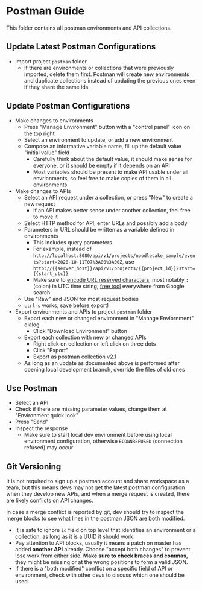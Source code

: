 # Postman Guide

This folder contains all postman environments and API collections.

## Update Latest Postman Configurations

- Import project `postman` folder
    - If there are environments or collections that were previously imported, delete them first. Postman will create new environments and duplicate collections instead of updating the previous ones even if they share the same ids.

## Update Postman Configurations

- Make changes to environments
    - Press "Manage Environment" button with a "control panel" icon on the top right
    - Select an environment to update, or add a new environment
    - Compose an informative variable name, fill up the default value "initial value" field
        - Carefully think about the default value, it should make sense for everyone, or it should be empty if it depends on an API
        - Most variables should be present to make API usable under all envrionments, so feel free to make copies of them in all environments
- Make changes to APIs
    - Select an API request under a collection, or press "New" to create a new request
        - If an API makes better sense under another collection, feel free to move it
    - Select HTTP method for API, enter URLs and possibly add a body
    - Parameters in URL should be written as a variable defined in environments
        - This includes query parameters
        - For example, instead of `http://localhost:8080/api/v1/projects/noodlecake_sample/events?start=2020-10-11T07%3A00%3A00Z`, use `http://{{server_host}}/api/v1/projects/{{project_id}}?start={{start_utc}}`
        - Make sure to [encode URL reserved characters](https://en.wikipedia.org/wiki/Percent-encoding), most notably `:` (colon) in UTC time string, [free tool](https://meyerweb.com/eric/tools/dencoder/) everywhere from Google search
    - Use "Raw" and JSON for most request bodies
    - `ctrl-s` works, save before export!
- Export environments and APIs to project `postman` folder
    - Export each new or changed environment in "Manage Enviornment" dialog
        - Click "Download Environment" button
    - Export each collection with new or changed APIs
        - Right click on collection or left click on three dots
        - Click "Export"
        - Export as postman collection v2.1
    - As long as an update as documented above is performed after opening local development branch, override the files of old ones


## Use Postman

- Select an API
- Check if there are missing parameter values, change them at "Environment quick look"
- Press "Send"
- Inspect the response
    - Make sure to start local dev environment before using local environment configuration, otherwise `ECONNREFUSED` (connection refused) may occur

## Git Versioning

It is not required to sign up a postman account and share workspace as a team, but this means devs may not get the latest postman configuration when they develop new APIs, and when a merge request is created, there are likely conflicts on API changes.

In case a merge conflict is reported by git, dev should try to inspect the merge blocks to see what lines in the postman JSON are both modified.

- It is safe to ignore `id` field on top level that identifies an environment or a collection, as long as it is a UUID it should work.
- Pay attention to API blocks, usually it means a patch on master has added **another API** already. Choose "accept both changes" to prevent lose work from either side. **Make sure to check braces and commas**, they might be missing or at the wrong positions to form a valid JSON.
- If there is a "both modified" conflict on a specific field of API or environment, check with other devs to discuss which one should be used.
